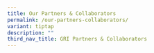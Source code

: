 ```yaml
---
title: Our Partners & Collaborators
permalink: /our-partners-collaborators/
variant: tiptap
description: ""
third_nav_title: GRI Partners & Collaborators
---
```

<p></p>